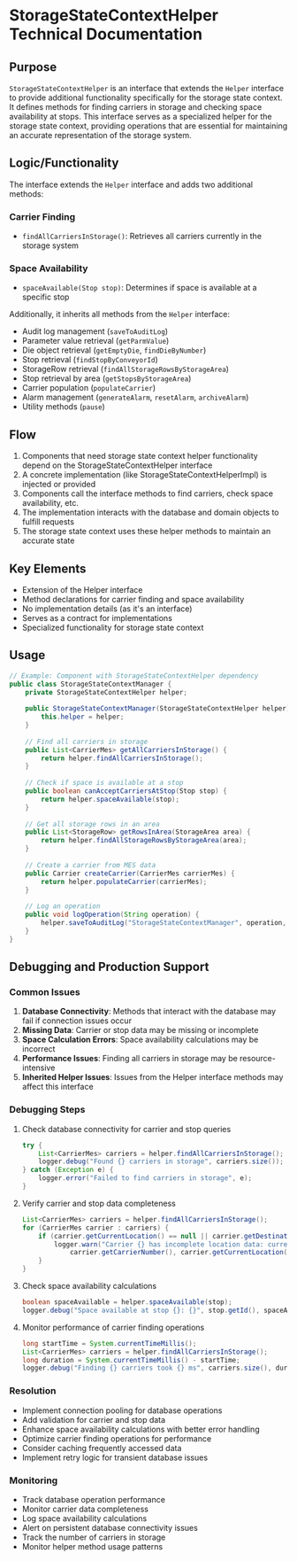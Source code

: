 # StorageStateContextHelper Technical Documentation

## Purpose
`StorageStateContextHelper` is an interface that extends the `Helper` interface to provide additional functionality specifically for the storage state context. It defines methods for finding carriers in storage and checking space availability at stops. This interface serves as a specialized helper for the storage state context, providing operations that are essential for maintaining an accurate representation of the storage system.

## Logic/Functionality
The interface extends the `Helper` interface and adds two additional methods:

### Carrier Finding
- `findAllCarriersInStorage()`: Retrieves all carriers currently in the storage system

### Space Availability
- `spaceAvailable(Stop stop)`: Determines if space is available at a specific stop

Additionally, it inherits all methods from the `Helper` interface:
- Audit log management (`saveToAuditLog`)
- Parameter value retrieval (`getParmValue`)
- Die object retrieval (`getEmptyDie`, `findDieByNumber`)
- Stop retrieval (`findStopByConveyorId`)
- StorageRow retrieval (`findAllStorageRowsByStorageArea`)
- Stop retrieval by area (`getStopsByStorageArea`)
- Carrier population (`populateCarrier`)
- Alarm management (`generateAlarm`, `resetAlarm`, `archiveAlarm`)
- Utility methods (`pause`)

## Flow
1. Components that need storage state context helper functionality depend on the StorageStateContextHelper interface
2. A concrete implementation (like StorageStateContextHelperImpl) is injected or provided
3. Components call the interface methods to find carriers, check space availability, etc.
4. The implementation interacts with the database and domain objects to fulfill requests
5. The storage state context uses these helper methods to maintain an accurate state

## Key Elements
- Extension of the Helper interface
- Method declarations for carrier finding and space availability
- No implementation details (as it's an interface)
- Serves as a contract for implementations
- Specialized functionality for storage state context

## Usage
```java
// Example: Component with StorageStateContextHelper dependency
public class StorageStateContextManager {
    private StorageStateContextHelper helper;
    
    public StorageStateContextManager(StorageStateContextHelper helper) {
        this.helper = helper;
    }
    
    // Find all carriers in storage
    public List<CarrierMes> getAllCarriersInStorage() {
        return helper.findAllCarriersInStorage();
    }
    
    // Check if space is available at a stop
    public boolean canAcceptCarriersAtStop(Stop stop) {
        return helper.spaceAvailable(stop);
    }
    
    // Get all storage rows in an area
    public List<StorageRow> getRowsInArea(StorageArea area) {
        return helper.findAllStorageRowsByStorageArea(area);
    }
    
    // Create a carrier from MES data
    public Carrier createCarrier(CarrierMes carrierMes) {
        return helper.populateCarrier(carrierMes);
    }
    
    // Log an operation
    public void logOperation(String operation) {
        helper.saveToAuditLog("StorageStateContextManager", operation, "CONTEXT-MANAGER");
    }
}
```

## Debugging and Production Support

### Common Issues
1. **Database Connectivity**: Methods that interact with the database may fail if connection issues occur
2. **Missing Data**: Carrier or stop data may be missing or incomplete
3. **Space Calculation Errors**: Space availability calculations may be incorrect
4. **Performance Issues**: Finding all carriers in storage may be resource-intensive
5. **Inherited Helper Issues**: Issues from the Helper interface methods may affect this interface

### Debugging Steps
1. Check database connectivity for carrier and stop queries
   ```java
   try {
       List<CarrierMes> carriers = helper.findAllCarriersInStorage();
       logger.debug("Found {} carriers in storage", carriers.size());
   } catch (Exception e) {
       logger.error("Failed to find carriers in storage", e);
   }
   ```
2. Verify carrier and stop data completeness
   ```java
   List<CarrierMes> carriers = helper.findAllCarriersInStorage();
   for (CarrierMes carrier : carriers) {
       if (carrier.getCurrentLocation() == null || carrier.getDestination() == null) {
           logger.warn("Carrier {} has incomplete location data: current={}, destination={}",
               carrier.getCarrierNumber(), carrier.getCurrentLocation(), carrier.getDestination());
       }
   }
   ```
3. Check space availability calculations
   ```java
   boolean spaceAvailable = helper.spaceAvailable(stop);
   logger.debug("Space available at stop {}: {}", stop.getId(), spaceAvailable);
   ```
4. Monitor performance of carrier finding operations
   ```java
   long startTime = System.currentTimeMillis();
   List<CarrierMes> carriers = helper.findAllCarriersInStorage();
   long duration = System.currentTimeMillis() - startTime;
   logger.debug("Finding {} carriers took {} ms", carriers.size(), duration);
   ```

### Resolution
- Implement connection pooling for database operations
- Add validation for carrier and stop data
- Enhance space availability calculations with better error handling
- Optimize carrier finding operations for performance
- Consider caching frequently accessed data
- Implement retry logic for transient database issues

### Monitoring
- Track database operation performance
- Monitor carrier data completeness
- Log space availability calculations
- Alert on persistent database connectivity issues
- Track the number of carriers in storage
- Monitor helper method usage patterns